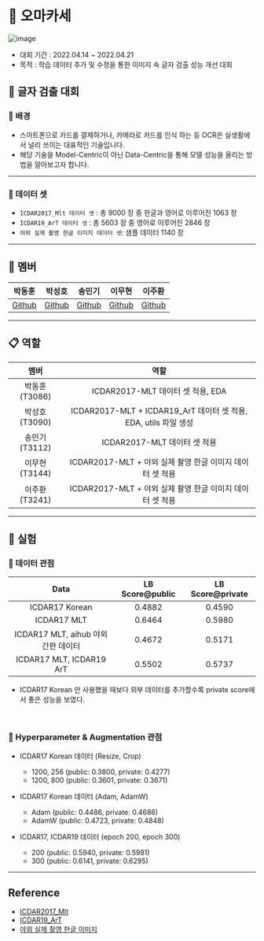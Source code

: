 # 🍣 오마카세 
![image](https://user-images.githubusercontent.com/91659448/164880553-7433c1eb-b1e9-46b7-9abd-06cf63db554c.png)
- 대회 기간 : 2022.04.14 ~ 2022.04.21
- 목적 : 학습 데이터 추가 및 수정을 통한 이미지 속 글자 검출 성능 개선 대회

## 📝 글자 검출 대회
### 🔎 배경
- 스마트폰으로 카드를 결제하거나, 카메라로 카드를 인식 하는 등 OCR은 실생활에서 널리 쓰이는 대표적인 기술입니다.
- 해당 기술을 Model-Centric이 아닌 Data-Centric을 통해 모델 성능을 올리는 방법을 알아보고자 합니다.


---

### 💾 데이터 셋
- `ICDAR2017_Mlt 데이터 셋` : 총 9000 장 중 한글과 영어로 이루어진 1063 장
- `ICDAR19_ArT 데이터 셋` : 총 5603 장 중 영어로 이루어진 2846 장
- `야외 실제 촬영 한글 이미지 데이터 셋`: 샘플 데이터 1140 장

---

## 🙂 멤버
| 박동훈 | 박성호 | 송민기 | 이무현 | 이주환 |  
| :-: | :-: | :-: | :-: | :-: |  
|[Github](https://github.com/BTOCC25) | [Github](https://github.com/pyhonic) | [Github](https://github.com/alsrl8) | [Github](https://github.com/PeterLEEEEEE) | [Github](https://github.com/JHwan96)

---

## 📋 역할
| 멤버 | 역할 |
| :-: | :-: |
|박동훈(T3086)| ICDAR2017-MLT 데이터 셋 적용, EDA|
|박성호(T3090)| ICDAR2017-MLT + ICDAR19_ArT 데이터 셋 적용, EDA, utils 파일 생성|
|송민기(T3112)| ICDAR2017-MLT 데이터 셋 적용|
|이무현(T3144)| ICDAR2017-MLT + 야외 실제 촬영 한글 이미지 데이터 셋 적용|
|이주환(T3241)| ICDAR2017-MLT + 야외 실제 촬영 한글 이미지 데이터 셋 적용|

---

## 🧪 실험

### 📝 데이터 관점

| Data | LB Score@public | LB Score@private |
| :-: | :-: | :-: |
|ICDAR17 Korean|0.4882|0.4590|
|ICDAR17 MLT|0.6464|0.5980|
|ICDAR17 MLT, aihub 야외 간판 데이터|0.4672|0.5171|
|ICDAR17 MLT, ICDAR19 ArT|0.5502|0.5737|



- ICDAR17 Korean 만 사용했을 때보다 외부 데이터를 추가할수록 private score에서 좋은 성능을 보였다.
<br>

### 📌 Hyperparameter & Augmentation 관점

- ICDAR17 Korean 데이터 (Resize, Crop)
    - 1200, 256 (public: 0.3800, private: 0.4277)
    - 1200, 800 (public: 0.3601, private: 0.3671)

- ICDAR17 Korean 데이터 (Adam, AdamW)
    - Adam (public: 0.4486, private: 0.4686)
    - AdamW (public: 0.4723, private: 0.4848)
 
- ICDAR17, ICDAR19 데이터 (epoch 200, epoch 300)
    - 200 (public: 0.5940, private: 0.5981)
    - 300 (public: 0.6141, private: 0.6295)


---

## Reference
- [ICDAR2017_Mlt](https://rrc.cvc.uab.es/?ch=8)
- [ICDAR19_ArT](https://rrc.cvc.uab.es/?ch=14)
- [야외 실제 촬영 한글 이미지](https://aihub.or.kr/aidata/33985)


